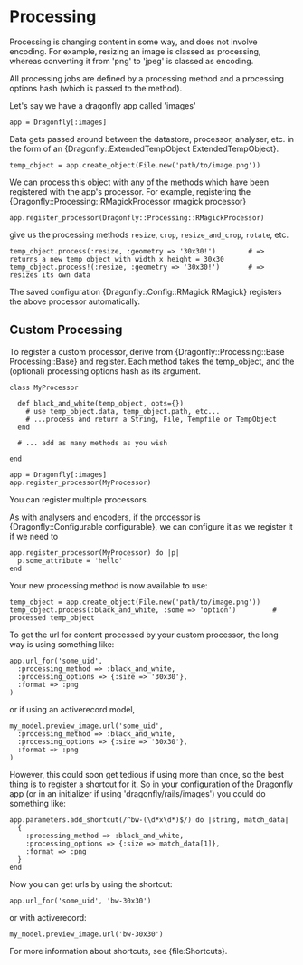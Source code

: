 Processing
==========

Processing is changing content in some way, and does not involve encoding.
For example, resizing an image is classed as processing, whereas converting it from 'png' to 'jpeg' is classed as encoding.

All processing jobs are defined by a processing method and a processing options hash (which is passed to the method).

Let's say we have a dragonfly app called 'images'

    app = Dragonfly[:images]

Data gets passed around between the datastore, processor, analyser, etc. in the form of an {Dragonfly::ExtendedTempObject ExtendedTempObject}.

    temp_object = app.create_object(File.new('path/to/image.png'))

We can process this object with any of the methods which have been registered with the app's processor.
For example, registering the {Dragonfly::Processing::RMagickProcessor rmagick processor}

    app.register_processor(Dragonfly::Processing::RMagickProcessor)

give us the processing methods `resize`, `crop`, `resize_and_crop`, `rotate`, etc.

    temp_object.process(:resize, :geometry => '30x30!')        # => returns a new temp_object with width x height = 30x30
    temp_object.process!(:resize, :geometry => '30x30!')       # => resizes its own data

The saved configuration {Dragonfly::Config::RMagick RMagick} registers the above processor automatically.

Custom Processing
-----------------

To register a custom processor, derive from {Dragonfly::Processing::Base Processing::Base} and register.
Each method takes the temp_object, and the (optional) processing options hash as its argument.

    class MyProcessor
    
      def black_and_white(temp_object, opts={})
        # use temp_object.data, temp_object.path, etc...
        # ...process and return a String, File, Tempfile or TempObject
      end

      # ... add as many methods as you wish

    end

    app = Dragonfly[:images]
    app.register_processor(MyProcessor)

You can register multiple processors.

As with analysers and encoders, if the processor is {Dragonfly::Configurable configurable}, we can configure it as we register it if we need to

    app.register_processor(MyProcessor) do |p|
      p.some_attribute = 'hello'
    end

Your new processing method is now available to use:
    
    temp_object = app.create_object(File.new('path/to/image.png'))
    temp_object.process(:black_and_white, :some => 'option')         # processed temp_object

To get the url for content processed by your custom processor, the long way is using something like:

    app.url_for('some_uid',
      :processing_method => :black_and_white,
      :processing_options => {:size => '30x30'},
      :format => :png
    )

or if using an activerecord model,

    my_model.preview_image.url('some_uid',
      :processing_method => :black_and_white,
      :processing_options => {:size => '30x30'},
      :format => :png
    )

However, this could soon get tedious if using more than once, so the best thing is to register a shortcut for it.
So in your configuration of the Dragonfly app (or in an initializer if using 'dragonfly/rails/images') you
could do something like:

    app.parameters.add_shortcut(/^bw-(\d*x\d*)$/) do |string, match_data|
      {
        :processing_method => :black_and_white,
        :processing_options => {:size => match_data[1]},
        :format => :png
      }
    end
    
Now you can get urls by using the shortcut:

    app.url_for('some_uid', 'bw-30x30')

or with activerecord:

    my_model.preview_image.url('bw-30x30')

For more information about shortcuts, see {file:Shortcuts}.

